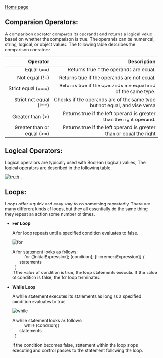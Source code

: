 [Home page](https://danaabbadi.github.io/learning_journal/)

## Comparsion Operators: 

A comparison operator compares its operands and returns a logical value based on whether the comparison is true. The operands can be numerical, string, logical, or object values.
The following table describes the comparison operators:

 | Operator | Description |
|----: |---:|
| Equal (==)   |    Returns true if the operands are equal.   |
| Not equal (!=)   |  Returns true if the operands are not equal.     |
| Strict equal (===)    |   Returns true if the operands are equal and of the same type.    |
| Strict not equal (!==)    | Checks if the operands are of the same type but not equal, and vise versa |
| Greater than (>)    |   Returns true if the left operand is greater than the right operand.    |
| Greater than or equal (>=)    |  Returns true if the left operand is greater than or equal the right |

## Logical Operators: 
Logical operators are typically used with Boolean (logical) values, The logical operators are described in the following table.

![truth](https://www.startertutorials.com/corejava/wp-content/uploads/2014/10/Logical-operators-table.jpg)
.

## Loops:

Loops offer a quick and easy way to do something repeatedly. There are many different kinds of loops, but they all essentially do the same thing: they repeat an action some number of times. 

* **For Loop**

    A for loop repeats until a specified condition evaluates to false. <br/>


    ![for](https://tutorial.techaltum.com/images/javascript-loops.jpg) <br/>


    A for statement looks as follows: <br/>
    &nbsp;  &nbsp;  &nbsp;  &nbsp;  &nbsp;  for ([initialExpression]; [condition]; [incrementExpression]) { <br/>
               &nbsp;  &nbsp;  &nbsp;  statements <br/> 
                &nbsp;  } <br/>
    If the value of condition is true, the loop statements execute. If the value of condition is false, the for loop terminates.        

* **While Loop** <br/>


    A while statement executes its statements as long as a specified condition evaluates to true.


    ![while](https://study.com/cimages/videopreview/videopreview-full/bnip2bj9ee.jpg)


    A while statement looks as follows:<br/>
            &nbsp;  &nbsp;  &nbsp;  &nbsp;  &nbsp; while (condition){<br/>
                          &nbsp;  &nbsp;  &nbsp;  statements<br/>
                      &nbsp;   }<br/>
    
    If the condition becomes false, statement within the loop stops executing and control passes to the statement following the loop.